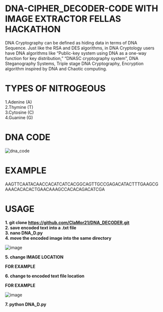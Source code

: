 # DNA-CIPHER_DECODER-CODE WITH IMAGE EXTRACTOR FELLAS HACKATHON 
DNA Cryptography can be defined as hiding data in terms of DNA Sequence. Just like the RSA and DES algorithms, in DNA Cryptology users have DNA algorithms like “Public-key system using DNA as a one-way function for key distribution,” “DNASC cryptography system”, DNA Steganography Systems, Triple stage DNA Cryptography, Encryption algorithm inspired by DNA and Chaotic computing. <br>

# TYPES OF NITROGEOUS <br>
1.Adenine (A) <br>
2.Thymine (T) <br>
3.Cytosine (C) <br>
4.Guanine (G) <br>

# DNA CODE

![dna_code](https://user-images.githubusercontent.com/118982205/208177736-7ff14c62-0d28-4b4e-b19d-6644f23124ed.jpg) <br>

# EXAMPLE
AAGTTCAATACAACCACATCATCACGGCAGTTGCCGAGACATACTTTGAAGCGAAACACACACTGAACAAAGCCACACAGACATCGA <br>

# USAGE
**1. git clone https://github.com/ClaMor21/DNA_DECODER.git** <br>
**2. save encoded text into a .txt file** <br>
**3. nano DNA_D.py** <br>
**4. move the encoded image into the same directory** <br>
  
  ![image](https://user-images.githubusercontent.com/118982205/208194731-1f84a27a-8527-42f7-85b4-8dcd8824e60d.png) <br>

**5. change  IMAGE LOCATION <Enter image name>**
  
  **FOR EXAMPLE**
  
  
**6. change <ENTER FILE LOCATION > to encoded text file location** <br>
  
 **FOR EXAMPLE**
  

![image](https://user-images.githubusercontent.com/118982205/208182842-1dc36da3-bada-4f60-9ad4-befba330c6a0.png) <br>
  
**7. python DNA_D.py**

